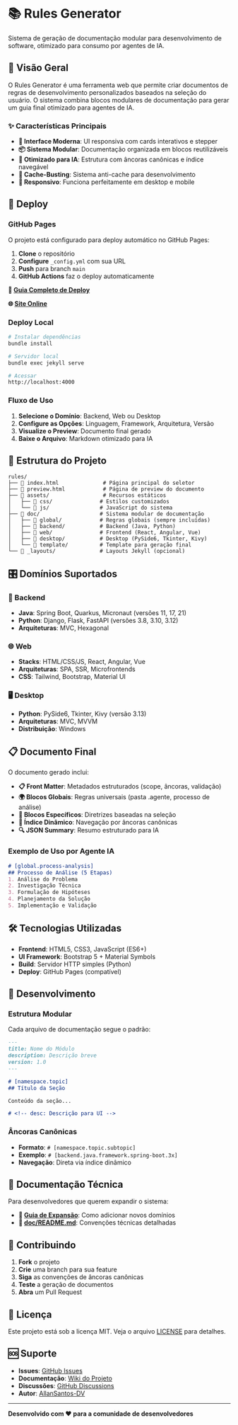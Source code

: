 # 📚 Rules Generator

Sistema de geração de documentação modular para desenvolvimento de software, otimizado para consumo por agentes de IA.

## 🎯 Visão Geral

O Rules Generator é uma ferramenta web que permite criar documentos de regras de desenvolvimento personalizados baseados na seleção do usuário. O sistema combina blocos modulares de documentação para gerar um guia final otimizado para agentes de IA.

### ✨ Características Principais

- **🎨 Interface Moderna**: UI responsiva com cards interativos e stepper
- **📦 Sistema Modular**: Documentação organizada em blocos reutilizáveis
- **🤖 Otimizado para IA**: Estrutura com âncoras canônicas e índice navegável
- **🔄 Cache-Busting**: Sistema anti-cache para desenvolvimento
- **📱 Responsivo**: Funciona perfeitamente em desktop e mobile

## 🚀 Deploy

### GitHub Pages

O projeto está configurado para deploy automático no GitHub Pages:

1. **Clone** o repositório
2. **Configure** `_config.yml` com sua URL
3. **Push** para branch `main`
4. **GitHub Actions** faz o deploy automaticamente

**📄 [Guia Completo de Deploy](DEPLOY_GUIDE.md)**

**🌐 [Site Online](https://allansantos-dv.github.io/rules)**

### Deploy Local

```bash
# Instalar dependências
bundle install

# Servidor local
bundle exec jekyll serve

# Acessar
http://localhost:4000
```

### Fluxo de Uso

1. **Selecione o Domínio**: Backend, Web ou Desktop
2. **Configure as Opções**: Linguagem, Framework, Arquitetura, Versão
3. **Visualize o Preview**: Documento final gerado
4. **Baixe o Arquivo**: Markdown otimizado para IA

## 📁 Estrutura do Projeto

```
rules/
├── 📄 index.html              # Página principal do seletor
├── 📄 preview.html            # Página de preview do documento
├── 📁 assets/                 # Recursos estáticos
│   ├── 📁 css/               # Estilos customizados
│   └── 📁 js/                # JavaScript do sistema
├── 📁 doc/                   # Sistema modular de documentação
│   ├── 📁 global/            # Regras globais (sempre incluídas)
│   ├── 📁 backend/           # Backend (Java, Python)
│   ├── 📁 web/               # Frontend (React, Angular, Vue)
│   ├── 📁 desktop/           # Desktop (PySide6, Tkinter, Kivy)
│   └── 📁 template/          # Template para geração final
└── 📁 _layouts/              # Layouts Jekyll (opcional)
```

## 🎛️ Domínios Suportados

### 🔧 Backend
- **Java**: Spring Boot, Quarkus, Micronaut (versões 11, 17, 21)
- **Python**: Django, Flask, FastAPI (versões 3.8, 3.10, 3.12)
- **Arquiteturas**: MVC, Hexagonal

### 🌐 Web
- **Stacks**: HTML/CSS/JS, React, Angular, Vue
- **Arquiteturas**: SPA, SSR, Microfrontends
- **CSS**: Tailwind, Bootstrap, Material UI

### 🖥️ Desktop
- **Python**: PySide6, Tkinter, Kivy (versão 3.13)
- **Arquiteturas**: MVC, MVVM
- **Distribuição**: Windows

## 📋 Documento Final

O documento gerado inclui:

- **📋 Front Matter**: Metadados estruturados (scope, âncoras, validação)
- **🌍 Blocos Globais**: Regras universais (pasta .agente, processo de análise)
- **🎯 Blocos Específicos**: Diretrizes baseadas na seleção
- **📑 Índice Dinâmico**: Navegação por âncoras canônicas
- **🔍 JSON Summary**: Resumo estruturado para IA

### Exemplo de Uso por Agente IA

```markdown
# [global.process-analysis]
## Processo de Análise (5 Etapas)
1. Análise do Problema
2. Investigação Técnica
3. Formulação de Hipóteses
4. Planejamento da Solução
5. Implementação e Validação
```

## 🛠️ Tecnologias Utilizadas

- **Frontend**: HTML5, CSS3, JavaScript (ES6+)
- **UI Framework**: Bootstrap 5 + Material Symbols
- **Build**: Servidor HTTP simples (Python)
- **Deploy**: GitHub Pages (compatível)

## 🔧 Desenvolvimento

### Estrutura Modular

Cada arquivo de documentação segue o padrão:

```markdown
---
title: Nome do Módulo
description: Descrição breve
version: 1.0
---

# [namespace.topic]
## Título da Seção

Conteúdo da seção...

# <!-- desc: Descrição para UI -->
```

### Âncoras Canônicas

- **Formato**: `# [namespace.topic.subtopic]`
- **Exemplo**: `# [backend.java.framework.spring-boot.3x]`
- **Navegação**: Direta via índice dinâmico

## 📖 Documentação Técnica

Para desenvolvedores que querem expandir o sistema:

- **📄 [Guia de Expansão](EXPANSION_GUIDE.md)**: Como adicionar novos domínios
- **📄 [doc/README.md](doc/README.md)**: Convenções técnicas detalhadas

## 🤝 Contribuindo

1. **Fork** o projeto
2. **Crie** uma branch para sua feature
3. **Siga** as convenções de âncoras canônicas
4. **Teste** a geração de documentos
5. **Abra** um Pull Request

## 📄 Licença

Este projeto está sob a licença MIT. Veja o arquivo [LICENSE](LICENSE) para detalhes.

## 🆘 Suporte

- **Issues**: [GitHub Issues](https://github.com/AllanSantos-DV/rules/issues)
- **Documentação**: [Wiki do Projeto](https://github.com/AllanSantos-DV/rules/wiki)
- **Discussões**: [GitHub Discussions](https://github.com/AllanSantos-DV/rules/discussions)
- **Autor**: [AllanSantos-DV](https://github.com/AllanSantos-DV)

---

**Desenvolvido com ❤️ para a comunidade de desenvolvedores**
